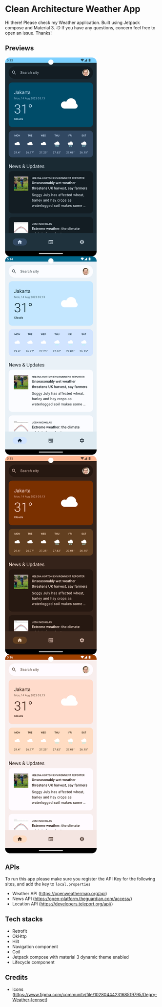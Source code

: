 # Clean Architecture Weather App

Hi there! Please check my Weather application. Built using Jetpack compose and Material 3. :D
If you have any questions, concern feel free to open an issue. Thanks!

## Previews

<img src="Weather App Dark 01.png" width="300px" align="left" />
<img src="Weather App Light 01.png" width="300px" />
<img src="Weather App Dark 02.png" width="300px" align="left" />
<img src="Weather App Light 02.png" width="300px" />

## APIs
To run this app please make sure you register the API Key for the following sites, and add the key to `local.properties`
- Weather API (https://openweathermap.org/api)
- News API (https://open-platform.theguardian.com/access/)
- Location API (https://developers.teleport.org/api/)

## Tech stacks
- Retrofit
- OkHttp
- Hilt
- Navigation component
- Coil
- Jetpack compose with material 3 dynamic theme enabled
- Lifecycle component

## Credits
- Icons (https://www.figma.com/community/file/1028044423168519795/Degry-Weather-Iconset)
